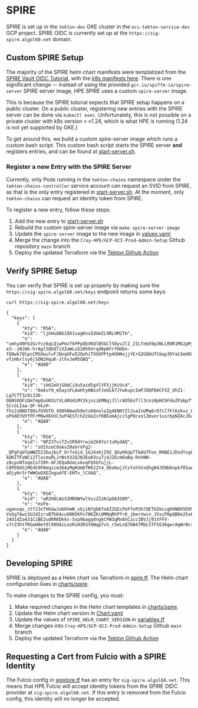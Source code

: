 # SPIRE

SPIRE is set up in the `tekton-dev` GKE cluster in the `oci-tekton-service-dev` GCP project.
SPIRE OIDC is currently set up at the `https://sig-spire.algol60.net` domain.

## Custom SPIRE Setup
The majority of the SPIRE helm chart manifests were templatized from the [SPIRE Vault OIDC Tutorial](https://spiffe.io/docs/latest/keyless/vault/readme/), with the [k8s manifests here](https://github.com/spiffe/spire-tutorials/tree/main/k8s/oidc-vault).
There is one significant change -- instead of using the provided `gcr.io/spiffe-io/spire-server` SPIRE server image, HPE SPIRE uses a custom `spire-server` image.

This is because the SPIRE tutorial expects that SPIRE setup happens on a public cluster.
On a pubilc cluster, registering new entries with the SPIRE server can be done via `kubectl exec`.
Unfortunately, this is not possible on a private cluster with k8s version < v1.24, which is what HPE is running (1.24 is not yet supported by GKE.)

To get around this, we build a custom spire-server image which runs a custom bash script.
This custom bash script starts the SPIRE server **and** registers entries, and can be found at [start-server.sh](../config/spire/start-server.sh).

### Register a new Entry with the SPIRE Server
Currently, only Pods running in the `tekton-chains` namespace under the `tekton-chains-controller` service account can request an SVID from SPIRE, as that is the only entry registered in [start-server.sh](../config/spire/start-server.sh).
At the moment, only `tekton-chains` can request an identity token from SPIRE.

To register a new entry, follow these steps:
1. Add the new entry to [start-server.sh](../config/spire/start-server.sh)
1. Rebuild the custom spire-server image via `make spire-server-image`
1. Update the `spire-server` image to the new image in [values.yaml](../charts/spire/values.yaml)
1. Merge the change into the `Cray-HPE/GCP-OCI-Prod-Admin-Setup` Github repository `main` branch
1. Deploy the updated Terraform via the [Tekton Github Action](https://github.com/Cray-HPE/GCP-OCI-Prod-Admin-Setup/actions/workflows/provision-tekton.yaml)



## Verify SPIRE Setup
You can verify that SPIRE is set up properly by making sure the `https://sig-spire.algol60.net/keys` endpoint returns some keys:

```
curl https://sig-spire.algol60.net/keys

{
  "keys": [
    {
      "kty": "RSA",
      "kid": "ljkHu8BG1OX1vagKnvIdUmIL9RLHM2Tm",
      "n": "umhyO0Fb2GcYvz6qLQjwPmzfkPPpObVKQlB5GCl58yv2lI_2ILTebX9p3NLLR8R1Mb2pMj0LUKscJjwWPdh5Tzi1K-e3--zNJHk-hrAgl5QkO7iVZaWLu520hhVrqd6pKFrYHdbn-fQ0wk7QlpcCMSOwulvFJQnqUFw52QehiTXOGPPtp4OHNxjjYErG2G8bU7C6ap3DYaCXeH6XdZdBZgcDuHBJsf8U_IstPRx7lt3MbnzTetUeTZ4U8grzm42ybsjrwX3saRNK0stysFnxJxZXjOKVbUhIjKw2HrEnC7m1a66_ZO3T6f-vfzHbrlsy6jSON2HquK-zlhvJeM5GBQ",
      "e": "AQAB"
    },
    {
      "kty": "RSA",
      "kid": "iHd2eUjGbbCiXu5aid5gVlYFXjjKcUc4",
      "n": "0a6sY9_mSayiFLAaHtyHBosFJoUL67JYwkupcImPJOQFDACFXZ_UhZ1-Lq7CTT3z9i336-ObNS0QFzQmfmpQuUKOitVL4RUdiMY2kjnziEMNqjJllrAO5EoTll3cni0pHCbFdoZPabpfYKhUfH5ZrPDMKeWTzgVSbigtYU7q6b-SCcGLIaa-QF-hkzH-fhz2zBNXT80sfOVbTO_XO8hBAwUh9ots68noloZg4KN0YZlJsaIxUMq6rO7cl7hlKzkvz_F0H-oPk0EYUYfPFrM9wX6VnC3uP4ESTchZzUeZsfKBEumAjczlgPQcxolZmvor1usrbpNZAcJba7iU_4WB_Q",
      "e": "AQAB"
    },
    {
      "kty": "RSA",
      "kid": "NPZ37vifZv2R9dYrwimZk9Yzr1uRydAQ",
      "n": "sOIhzeCOokvZ0aVrVFg2-_QPgFqU7pWWZ523GujbLP_Or7xGid_1GJ4xKjI92_QGyHkUpTTbAU7Fox_RHBE1JDxdYsg8Tdx6t9g_-kDKITFzWCi2TlocmuRLJrWsX32QJNJEo03cu7j4J2EcmOaBq-RnhNN-z8cpxNToqeIs739h-AFJEQaDUeLxkvqFQXGfujjL-C8PD94SjMEdk9FWeqicm36AyMgKUmDTKK22t4_OEoKwjJCsYxh5VxQhg84JENbbnpkf01wAaP33nwKrmHiPZfcOwSwjCa8nrB7hhPFraSxAB7m-aOjyHrSrfWWGoOXEZogadfE-EHTv_lCVAQ",
      "e": "AQAB"
    },
    {
      "kty": "RSA",
      "kid": "wR2H8LWzS3HROWYwlVxzZIzNJpOA3S09",
      "n": "miPe-uganuqs_ztf23xTHkGwJob6hmN_sbjiN7gb6ToAZZGEcPeFfxR3h7QETUZmicgHXND65D95wjU2WGeuP-VvGgTAwz3UJdIzrvBThKAcuO0N5KFn70KZKi0MNqRhPfrK_jberVwcn_JVxiP0pQB0e25vBTazx2tc1botPpPdkqn4hmX-24U1dZa431CiBE2udKRKDkks-5xp9bagq4ngkCPW3qMx6hCzccIBVJj91tFFV-v7rZ3htfRGaH0et9l99OAiLozRiHZKGt6WqpTvS_r5eLnQ76B47MbLSTF5G36gwrAgWrBcsrcp8h9E_TRBtmaPKIFEZoDfv33OFw",
      "e": "AQAB"
    }
  ]
}
```

## Developing SPIRE

SPIRE is deployed as a Helm chart via Terraform in [spire.tf](../terraform/development/tekton/2-post-installation/spire.tf).
The Helm chart configuration lives in [charts/spire](../charts/spire/).

To make changes to the SPIRE config, you must:
1. Make required changes in the Helm chart templates in [charts/spire](../charts/spire/).
1. Update the Helm chart version in [Chart.yaml](../charts/spire/Chart.yaml)
1. Update the values of `SPIRE_HELM_CHART_VERSION` in [variables.tf](../terraform/development/tekton/2-post-installation/variables.tf)
1. Merge changes into `Cray-HPE/GCP-OCI-Prod-Admin-Setup` Github `main` branch
1. Deploy the updated Terraform via the [Tekton Github Action](https://github.com/Cray-HPE/GCP-OCI-Prod-Admin-Setup/actions/workflows/provision-tekton.yaml)

## Requesting a Cert from Fulcio with a SPIRE Identity
The Fulcio config in [sigstore.tf](../terraform/development/signer/3-sigstore-helm/sigstore.tf) has an entry for `sig-spire.algol60.net`.
This means that HPE Fulcio will accept identity tokens from the SPIRE OIDC provider at `sig-spire.algol60.net`.
If this entry is removed from the Fulcio config, this identity will no longer be accepted.
